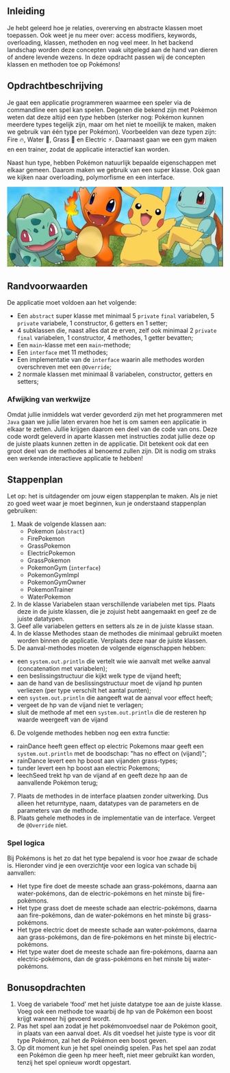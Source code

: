 ## Inleiding

Je hebt geleerd hoe je relaties, overerving en abstracte klassen moet toepassen. Ook weet je nu meer over: access modifiers, keywords, overloading, klassen, methoden en nog veel meer. In het backend landschap
worden deze concepten vaak uitgelegd aan de hand van dieren of andere levende wezens. In deze opdracht passen wij de concepten klassen en methoden toe op Pokémons!

## Opdrachtbeschrijving

Je gaat een applicatie programmeren waarmee een speler via de commandline een spel kan spelen. Degenen die bekend zijn met Pokèmon weten
dat deze altijd een _type_ hebben (sterker nog: Pokémon kunnen meerdere types tegelijk zijn, maar om het niet te moeilijk
te maken, maken we gebruik van één type per Pokémon). Voorbeelden van deze typen zijn: Fire 🔥, Water 🌊, Grass 🌿 en
Electric ⚡. Daarnaast gaan we een gym maken en een trainer, zodat de applicatie interactief kan worden.

Naast hun type, hebben Pokémon natuurlijk bepaalde eigenschappen met elkaar gemeen. Daarom maken we gebruik van een
super klasse. Ook gaan we kijken naar overloading, polymorfisme en een interface.

![Pokemon!](./assets/pokemon.JPG)

## Randvoorwaarden

De applicatie moet voldoen aan het volgende:

- Een `abstract` super klasse met minimaal 5 `private` `final`  variabelen,  5 `private` variabele, 1 constructor, 6 getters en 1 setter;
- 4 subklassen die, naast alles dat ze erven, zelf ook minimaal 2 `private` `final` variabelen, 1 constructor, 4 methodes,  1 getter bevatten;
- Een `main`-klasse met een `main`-methode;
- Een `interface` met 11 methodes;
- Een implementatie van de `interface` waarin alle methodes worden overschreven met een `@Override`;
- 2 normale klassen met minimaal 8 variabelen, constructor, getters en setters;

### Afwijking van werkwijze

Omdat jullie inmiddels wat verder gevorderd zijn met het programmeren met `Java` gaan we jullie laten ervaren hoe het is om samen een 
applicatie in elkaar te zetten. Jullie krijgen daarom een deel van de code van ons. Deze code wordt geleverd in aparte klassen met instructies zodat jullie deze op de juiste plaats kunnen zetten in de applicatie. 
Dit betekent ook dat een groot deel van de methodes al benoemd zullen zijn. Dit is nodig om straks een werkende interactieve applicatie te hebben! 

## Stappenplan
Let op: het is uitdagender om jouw eigen stappenplan te maken. Als je niet zo goed weet waar je moet beginnen, kun je onderstaand stappenplan gebruiken:
1. Maak de volgende klassen aan:
   - Pokemon (`abstract`)
   - FirePokemon
   - GrassPokemon
   - ElectricPokemon
   - GrassPokemon
   - PokemonGym (`interface`)
   - PokemonGymImpl
   - PokemonGymOwner
   - PokemonTrainer
   - WaterPokemon
2. In de klasse Variabelen staan verschillende variabelen met tips. Plaats deze in de juiste klassen, die je zojuist hebt aangemaakt en geef ze de juiste datatypen.
3. Geef alle variabelen getters en setters als ze in de juiste klasse staan.
4. In de klasse Methodes staan de methodes die minimaal gebruikt moeten worden binnen de applicatie. Verplaats deze naar de juiste klassen.
5. De aanval-methodes moeten de volgende eigenschappen hebben:
  - een `system.out.println` die vertelt wie wie aanvalt met welke aanval (concatenation met variabelen);
  - een beslissingstructuur die kijkt welk type de vijand heeft;
  - aan de hand van de beslissingstructuur moet de vijand hp punten verliezen (per type verschilt het aantal punten);
  - een `system.out.println` die aangeeft wat de aanval voor effect heeft;
  - vergeet de hp van de vijand niet te verlagen;
  - sluit de methode af met een `system.out.println` die de resteren hp waarde weergeeft van de vijand
6. De volgende methodes hebben nog een extra functie:
  - rainDance heeft geen effect op electric Pokemons maar geeft een `system.out.println` met de boodschap: "has no effect on (vijand)";
  - rainDance levert een hp boost aan vijanden grass-types;
  - tunder levert een hp boost aan electric Pokemons;
  - leechSeed trekt hp van de vijand af en geeft deze hp aan de aanvallende Pokémon terug;
7. Plaats de methodes in de interface plaatsen zonder uitwerking. Dus alleen het returntype, naam, datatypes van de parameters en de parameters van de methode.
8. Plaats gehele methodes in de implementatie van de interface. Vergeet de `@Override` niet.

### Spel logica

Bij Pokémons is het zo dat het type bepalend is voor hoe zwaar de schade is. Hieronder vind je een overzichtje voor een logica van schade bij aanvallen:
- Het type fire doet de meeste schade aan grass-pokémons, daarna aan water-pokémons, dan de electric-pokémons en het minste bij fire-pokémons.
- Het type grass doet de meeste schade aan electric-pokémons, daarna aan fire-pokémons, dan de water-pokémons en het minste bij grass-pokémons.
- Het type electric doet de meeste schade aan water-pokémons, daarna aan grass-pokémons, dan de fire-pokémons en het minste bij electric-pokémons.
- Het type water doet de meeste schade aan fire-pokémons, daarna aan electric-pokémons, dan de grass-pokémons en het minste bij water-pokémons.


## Bonusopdrachten

1. Voeg de variabele ‘food’ met het juiste datatype toe aan de juiste klasse. Voeg ook een methode toe waarbij de hp van de Pokémon een boost krijgt wanneer hij gevoerd wordt.
2. Pas het spel aan zodat je het pokémonvoedsel naar de Pokémon gooit, in plaats van een aanval doet. Als dit voedsel het juiste type is voor dit type Pokémon, zal het de Pokémon een boost geven. 
3. Op dit moment kun je het spel oneindig spelen. Pas het spel aan zodat een Pokémon die geen hp meer heeft, niet meer gebruikt kan worden, tenzij het spel opnieuw wordt opgestart.
